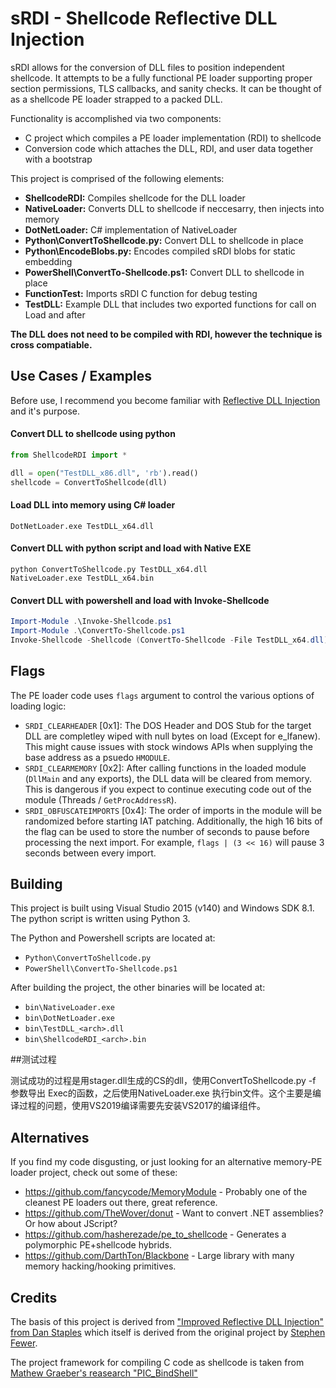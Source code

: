 # sRDI - Shellcode Reflective DLL Injection
sRDI allows for the conversion of DLL files to position independent shellcode. It attempts to be a fully functional PE loader supporting proper section permissions, TLS callbacks, and sanity checks. It can be thought of as a shellcode PE loader strapped to a packed DLL.

Functionality is accomplished via two components:
- C project which compiles a PE loader implementation (RDI) to shellcode
- Conversion code which attaches the DLL, RDI, and user data together with a bootstrap

This project is comprised of the following elements:
- **ShellcodeRDI:** Compiles shellcode for the DLL loader
- **NativeLoader:** Converts DLL to shellcode if neccesarry, then injects into memory
- **DotNetLoader:** C# implementation of NativeLoader
- **Python\ConvertToShellcode.py:** Convert DLL to shellcode in place
- **Python\EncodeBlobs.py:** Encodes compiled sRDI blobs for static embedding
- **PowerShell\ConvertTo-Shellcode.ps1:** Convert DLL to shellcode in place
- **FunctionTest:** Imports sRDI C function for debug testing
- **TestDLL:** Example DLL that includes two exported functions for call on Load and after

**The DLL does not need to be compiled with RDI, however the technique  is cross compatiable.**

## Use Cases / Examples
Before use, I recommend you become familiar with [Reflective DLL Injection](https://disman.tl/2015/01/30/an-improved-reflective-dll-injection-technique.html) and it's purpose. 

#### Convert DLL to shellcode using python
```python
from ShellcodeRDI import *

dll = open("TestDLL_x86.dll", 'rb').read()
shellcode = ConvertToShellcode(dll)
```

#### Load DLL into memory using C# loader
```
DotNetLoader.exe TestDLL_x64.dll
```

#### Convert DLL with python script and load with Native EXE
```
python ConvertToShellcode.py TestDLL_x64.dll
NativeLoader.exe TestDLL_x64.bin
```

#### Convert DLL with powershell and load with Invoke-Shellcode
```powershell
Import-Module .\Invoke-Shellcode.ps1
Import-Module .\ConvertTo-Shellcode.ps1
Invoke-Shellcode -Shellcode (ConvertTo-Shellcode -File TestDLL_x64.dll)
```

## Flags
The PE loader code uses `flags` argument to control the various options of loading logic:

- `SRDI_CLEARHEADER` [0x1]: The DOS Header and DOS Stub for the target DLL are completley wiped with null bytes on load (Except for e_lfanew). This might cause issues with stock windows APIs when supplying the base address as a psuedo `HMODULE`.
- `SRDI_CLEARMEMORY` [0x2]: After calling functions in the loaded module (`DllMain` and any exports), the DLL data will be cleared from memory. This is dangerous if you expect to continue executing code out of the module (Threads / `GetProcAddressR`).
- `SRDI_OBFUSCATEIMPORTS` [0x4]: The order of imports in the module will be randomized before starting IAT patching. Additionally, the high 16 bits of the flag can be used to store the number of seconds to pause before processing the next import. For example, `flags | (3 << 16)` will pause 3 seconds between every import.


## Building
This project is built using Visual Studio 2015 (v140) and Windows SDK 8.1. The python script is written using Python 3.

The Python and Powershell scripts are located at:
- `Python\ConvertToShellcode.py`
- `PowerShell\ConvertTo-Shellcode.ps1`

After building the project, the other binaries will be located at:
- `bin\NativeLoader.exe`
- `bin\DotNetLoader.exe`
- `bin\TestDLL_<arch>.dll`
- `bin\ShellcodeRDI_<arch>.bin`

##测试过程

测试成功的过程是用stager.dll生成的CS的dll，使用ConvertToShellcode.py -f 参数导出 Exec的函数，之后使用NativeLoader.exe 执行bin文件。这个主要是编译过程的问题，使用VS2019编译需要先安装VS2017的编译组件。

## Alternatives
If you find my code disgusting, or just looking for an alternative memory-PE loader project, check out some of these:

- https://github.com/fancycode/MemoryModule - Probably one of the cleanest PE loaders out there, great reference.
- https://github.com/TheWover/donut - Want to convert .NET assemblies? Or how about JScript?
- https://github.com/hasherezade/pe_to_shellcode - Generates a polymorphic PE+shellcode hybrids.
- https://github.com/DarthTon/Blackbone - Large library with many memory hacking/hooking primitives.

## Credits
The basis of this project is derived from ["Improved Reflective DLL Injection" from Dan Staples](https://disman.tl/2015/01/30/an-improved-reflective-dll-injection-technique.html) which itself is derived from the original project by [Stephen Fewer](https://github.com/stephenfewer/ReflectiveDLLInjection). 

The project framework for compiling C code as shellcode is taken from [Mathew Graeber's reasearch "PIC_BindShell"](http://www.exploit-monday.com/2013/08/writing-optimized-windows-shellcode-in-c.html)
